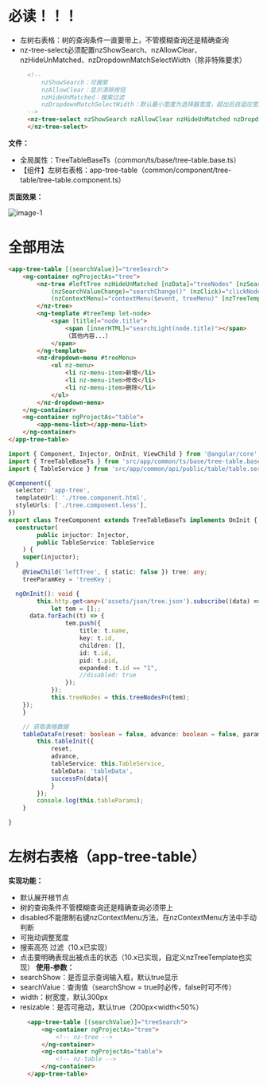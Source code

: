 # 必读！！！
- 左树右表格：树的查询条件一直要带上，不管模糊查询还是精确查询
- nz-tree-select必须配置nzShowSearch、nzAllowClear、nzHideUnMatched、nzDropdownMatchSelectWidth（除非特殊要求）
  ```html
	<!-- 
		nzShowSearch：可搜索
		nzAllowClear：显示清除按钮
		nzHideUnMatched：搜索过滤
		nzDropdownMatchSelectWidth：默认最小宽度为选择器宽度，超出后自适应宽度。  
	-->
	<nz-tree-select nzShowSearch nzAllowClear nzHideUnMatched nzDropdownMatchSelectWidth [nzNodes]="nodes" nzPlaceHolder="">
	</nz-tree-select>
	```

**文件：**
- 全局属性：TreeTableBaseTs（common/ts/base/tree-table.base.ts）
- 【组件】左树右表格：app-tree-table（common/component/tree-table/tree-table.component.ts）

**页面效果：**

![image-1](assets/md/imgs/tree-table.png)

# 全部用法
```html
<app-tree-table [(searchValue)]="treeSearch">
	<ng-container ngProjectAs="tree">
		<nz-tree #leftTree nzHideUnMatched [nzData]="treeNodes" [nzSearchValue]="treeSearch"
			(nzSearchValueChange)="searchChange()" (nzClick)="clickNodeFn($event, tableDataFn)"
			(nzContextMenu)="contextMenu($event, treeMenu)" [nzTreeTemplate]="treeTemp">
		</nz-tree>
		<ng-template #treeTemp let-node>
			<span [title]="node.title">
				<span [innerHTML]="searchLight(node.title)"></span>
				（其他内容...）
			</span>
		</ng-template>
		<nz-dropdown-menu #treeMenu>
			<ul nz-menu>
				<li nz-menu-item>新增</li>
				<li nz-menu-item>修改</li>
				<li nz-menu-item>删除</li>
			</ul>
		</nz-dropdown-menu>
	</ng-container>
	<ng-container ngProjectAs="table">
		<app-menu-list></app-menu-list>
	</ng-container>
</app-tree-table>
```
```typescript
import { Component, Injector, OnInit, ViewChild } from '@angular/core';
import { TreeTableBaseTs } from 'src/app/common/ts/base/tree-table.base';
import { TableService } from 'src/app/common/api/public/table/table.service';

@Component({
  selector: 'app-tree',
  templateUrl: './tree.component.html',
  styleUrls: ['./tree.component.less'],
})
export class TreeComponent extends TreeTableBaseTs implements OnInit {
  constructor(
		public injuctor: Injector,
		public TableService: TableService
	) {
    super(injuctor);
  }
	@ViewChild('leftTree', { static: false }) tree: any;
	treeParamKey = 'treeKey';

  ngOnInit(): void {
		this.http.get<any>('assets/json/tree.json').subscribe((data) => {
			let tem = [];;
      data.forEach((t) => {
				tem.push({
					title: t.name,
					key: t.id,
					children: [],
					id: t.id,
					pid: t.pid,
					expanded: t.id == "1",
					//disabled: true
				});
			});
			this.treeNodes = this.treeNodesFn(tem);
    });
	}

	// 获取表格数据
	tableDataFn(reset: boolean = false, advance: boolean = false, params?: Function) {
		this.tableInit({
			reset,
			advance,
			tableService: this.TableService,
			tableData: 'tableData',
			successFn(data){
			}
		});
		console.log(this.tableParams);
	}

}
```

# 左树右表格（app-tree-table）
**实现功能：**
- 默认展开根节点
- 树的查询条件不管模糊查询还是精确查询必须带上
- disabled不能限制右键nzContextMenu方法，在nzContextMenu方法中手动判断
- 可拖动调整宽度
- 搜索高亮 过滤（10.x已实现）
- 点击要明确表现出被点击的状态（10.x已实现，自定义nzTreeTemplate也实现）
**使用-参数：**
- searchShow：是否显示查询输入框，默认true显示
- searchValue：查询值（searchShow = true时必传，false时可不传）
- width：树宽度，默认300px
- resizable：是否可拖动，默认true（200px<width<50%）
  ```html
	<app-tree-table [(searchValue)]="treeSearch">
		<ng-container ngProjectAs="tree">
			<!-- nz-tree -->
		</ng-container>
		<ng-container ngProjectAs="table">
			<!-- nz-table -->
		</ng-container>
	</app-tree-table>
	```